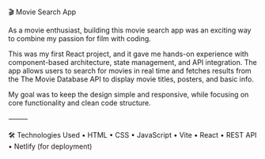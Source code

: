 🎬 Movie Search App

As a movie enthusiast, building this movie search app was an exciting way to combine my passion for film with coding.

This was my first React project, and it gave me hands-on experience with component-based architecture, state management, and API integration. The app allows users to search for movies in real time and fetches results from the The Movie Database API to display movie titles, posters, and basic info.

My goal was to keep the design simple and responsive, while focusing on core functionality and clean code structure.

⸻

🛠️ Technologies Used
	•	HTML
	•	CSS
	•	JavaScript
	•	Vite
	•	React
	•	REST API
	•	Netlify (for deployment)